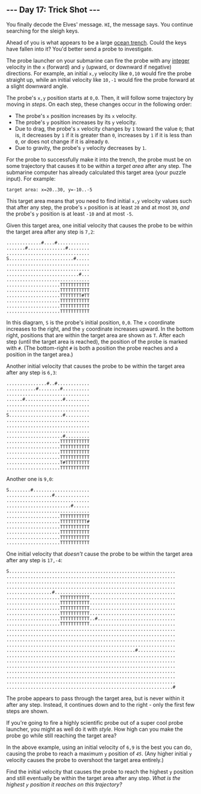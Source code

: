 <h2>--- Day 17: Trick Shot ---</h2><p>You finally decode the Elves' message. <code><span title="Maybe you need to turn the message 90 degrees counterclockwise?">HI</span></code>, the message says. You continue searching for the sleigh keys.</p><p>Ahead of you is what appears to be a large <a href="https://en.wikipedia.org/wiki/Oceanic_trench" target="_blank">ocean trench</a>. Could the keys have fallen into it? You'd better send a probe to investigate.</p><p>The probe launcher on your submarine can fire the probe with any <a href="https://en.wikipedia.org/wiki/Integer" target="_blank">integer</a> velocity in the <code>x</code> (forward) and <code>y</code> (upward, or downward if negative) directions. For example, an initial <code>x,y</code> velocity like <code>0,10</code> would fire the probe straight up, while an initial velocity like <code>10,-1</code> would fire the probe forward at a slight downward angle.</p><p>The probe's <code>x,y</code> position starts at <code>0,0</code>. Then, it will follow some trajectory by moving in <em>steps</em>. On each step, these changes occur in the following order:</p><ul>
<li>The probe's <code>x</code> position increases by its <code>x</code> velocity.</li>
<li>The probe's <code>y</code> position increases by its <code>y</code> velocity.</li>
<li>Due to drag, the probe's <code>x</code> velocity changes by <code>1</code> toward the value <code>0</code>; that is, it decreases by <code>1</code> if it is greater than <code>0</code>, increases by <code>1</code> if it is less than <code>0</code>, or does not change if it is already <code>0</code>.</li>
<li>Due to gravity, the probe's <code>y</code> velocity decreases by <code>1</code>.</li>
</ul><p>For the probe to successfully make it into the trench, the probe must be on some trajectory that causes it to be within a <em>target area</em> after any step. The submarine computer has already calculated this target area (your puzzle input). For example:</p><pre><code>target area: x=20..30, y=-10..-5</code></pre><p>This target area means that you need to find initial <code>x,y</code> velocity values such that after any step, the probe's <code>x</code> position is at least <code>20</code> and at most <code>30</code>, <em>and</em> the probe's <code>y</code> position is at least <code>-10</code> and at most <code>-5</code>.</p><p>Given this target area, one initial velocity that causes the probe to be within the target area after any step is <code>7,2</code>:</p><pre><code>.............#....#............
.......#..............#........
...............................
S........................#.....
...............................
...............................
...........................#...
...............................
....................TTTTTTTTTTT
....................TTTTTTTTTTT
....................TTTTTTTT#TT
....................TTTTTTTTTTT
....................TTTTTTTTTTT
....................TTTTTTTTTTT
</code></pre><p>In this diagram, <code>S</code> is the probe's initial position, <code>0,0</code>. The <code>x</code> coordinate increases to the right, and the <code>y</code> coordinate increases upward. In the bottom right, positions that are within the target area are shown as <code>T</code>. After each step (until the target area is reached), the position of the probe is marked with <code>#</code>. (The bottom-right <code>#</code> is both a position the probe reaches and a position in the target area.)</p><p>Another initial velocity that causes the probe to be within the target area after any step is <code>6,3</code>:</p><pre><code>...............#..#............
...........#........#..........
...............................
......#..............#.........
...............................
...............................
S....................#.........
...............................
...............................
...............................
.....................#.........
....................TTTTTTTTTTT
....................TTTTTTTTTTT
....................TTTTTTTTTTT
....................TTTTTTTTTTT
....................T#TTTTTTTTT
....................TTTTTTTTTTT
</code></pre><p>Another one is <code>9,0</code>:</p><pre><code>S........#.....................
.................#.............
...............................
........................#......
...............................
....................TTTTTTTTTTT
....................TTTTTTTTTT#
....................TTTTTTTTTTT
....................TTTTTTTTTTT
....................TTTTTTTTTTT
....................TTTTTTTTTTT
</code></pre><p>One initial velocity that <em>doesn't</em> cause the probe to be within the target area after any step is <code>17,-4</code>:</p><pre><code>S..............................................................
...............................................................
...............................................................
...............................................................
.................#.............................................
....................TTTTTTTTTTT................................
....................TTTTTTTTTTT................................
....................TTTTTTTTTTT................................
....................TTTTTTTTTTT................................
....................TTTTTTTTTTT..#.............................
....................TTTTTTTTTTT................................
...............................................................
...............................................................
...............................................................
...............................................................
................................................#..............
...............................................................
...............................................................
...............................................................
...............................................................
...............................................................
...............................................................
..............................................................#
</code></pre><p>The probe appears to pass through the target area, but is never within it after any step. Instead, it continues down and to the right - only the first few steps are shown.</p><p>If you're going to fire a highly scientific probe out of a super cool probe launcher, you might as well do it with <em>style</em>. How high can you make the probe go while still reaching the target area?</p><p>In the above example, using an initial velocity of <code>6,9</code> is the best you can do, causing the probe to reach a maximum <code>y</code> position of <code><em>45</em></code>. (Any higher initial <code>y</code> velocity causes the probe to overshoot the target area entirely.)</p><p>Find the initial velocity that causes the probe to reach the highest <code>y</code> position and still eventually be within the target area after any step. <em>What is the highest <code>y</code> position it reaches on this trajectory?</em></p>